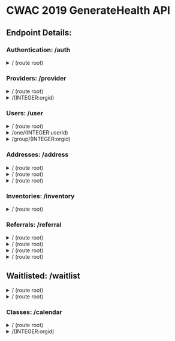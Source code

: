 # CWAC 2019 GenerateHealth API
## Endpoint Details:
<!-- 
### template
<details>
	<summary> / (route root)</summary>

- Authenticated Path
	- GET: 
		- Description: Retrieve all valid providers
		- Requires: Nothing
		- Accepts: Nothing
		- Returns: Array
	- POST:
		- Description: Add new provider
		- Requires: Object containing:
			- OPTIONAL:
		- Accepts: JSON body with above
		- Returns: Array
	- PUT: DISABLED
		- Description: 
		- Requires: Nothing
		- Accepts: Nothing
		- Returns: Nothing
</details>
-->

### Authentication: /auth
<details>
	<summary> / (route root)</summary>

- Authenticated Path
	- GET: DISABLED
		- Description:
		- Requires: Nothing
		- Accepts: Nothing
		- Returns: Nothing
	- POST:
		- Description: Submit login
		- Requires:
			- login
			- password
		- Accepts: JSON Object or Form Submission with above
		- Returns: 
			- Success Message
			- Token in auth header
	- PUT: DISABLED
		- Description: 
		- Requires: Nothing
		- Accepts: Nothing
		- Returns: Nothing
</details>

### Providers: /provider
<details>
	<summary> / (route root)</summary>

- Authenticated Path
	- GET: 
		- Description: Retrieve all valid providers
		- Requires: Nothing
		- Accepts: Nothing
		- Returns: Query Result Array
	- POST:
		- Description: Add new provider
		- Requires: Object containing:
			- provider_name
			- phone
			- hours
			- OPTIONAL:
				- desc
				- days
		- Accepts: JSON body with above
		- Returns: Query Result Object
	- PUT: DISABLED
		- Description: 
		- Requires: Nothing
		- Accepts: Nothing
		- Returns: Nothing
</details>

<details>
	<summary> /(INTEGER:orgid) </summary>

- Authenticated Path
	- GET: 
		- Description: Retrieve all valid providers
		- Requires: orgid
		- Accepts: Nothing
		- Returns: Query Result Object
	- POST: DISABLED
		- Description: 
		- Requires: Nothing
		- Accepts: Nothing
		- Returns: Nothing
	- PUT: WIP
		- Description: Update target provider
		- Requires: 
			- orgid
			- Object containing (OPTIONAL):
				- provider_name
				- phone
				- hours
				- desc
				- days
		- Accepts: JSON body with above
		- Returns: Query Result Object
</details>

### Users: /user
<details>
	<summary> / (route root)</summary>

- Authenticated Path
	- GET: 
		- Description: Retrieve all valid users
		- Requires: Nothing
		- Accepts: Nothing
		- Returns: Query Result Array
	- POST: DISABLED
		- Description: 
		- Requires: Nothing
		- Accepts: Nothing
		- Returns: Nothing
	- PUT: DISABLED
		- Description: 
		- Requires: Nothing
		- Accepts: Nothing
		- Returns: Nothing
</details>

<details>
	<summary> /one/(INTEGER:userid) </summary>

- Authenticated Path
	- GET: 
		- Description: Retrieve target user
		- Requires: userid
		- Accepts: Nothing
		- Returns: Query Result Object
	- POST: DISABLED
		- Description: 
		- Requires: Nothing
		- Accepts: Nothing
		- Returns: Nothing
	- PUT: 
		- Description: Update target user
		- Requires: 
			- orgid
			- Object containing (OPTIONAL):
				- member_of
				- username
				- password
				- cpassword
				- full_name
				- email 
		- Accepts: JSON body with above
		- Returns: Query Result Object
</details>

<details>
	<summary> /group/(INTEGER:orgid) </summary>

- Authenticated Path
	- GET: 
		- Description: Retrieve all valid users for target provider
		- Requires: orgid
		- Accepts: Nothing
		- Returns: Query Result Array
	- POST:
		- Description: Add new user to provider
		- Requires: Object containing:
			- username
			- password
			- cpassword
			- full_name
			- email
		- Accepts: JSON body with above
		- Returns: Array
	- PUT: DISABLED
		- Description: 
		- Requires: Nothing
		- Accepts: Nothing
		- Returns: Nothing
</details>

<!-- TODO -->
### Addresses: /address
<details>
	<summary> / (route root)</summary>

- Authenticated Path
	- GET: 
		- Description: Retrieve all valid providers
		- Requires: Nothing
		- Accepts: Nothing
		- Returns: Array
	- POST:
		- Description: Add new provider
		- Requires: Object containing:
			- OPTIONAL:
		- Accepts: JSON body with above
		- Returns: Array
	- PUT: DISABLED
		- Description: 
		- Requires: Nothing
		- Accepts: Nothing
		- Returns: Nothing
</details>

<details>
	<summary> / (route root)</summary>

- Authenticated Path
	- GET: 
		- Description: Retrieve all valid providers
		- Requires: Nothing
		- Accepts: Nothing
		- Returns: Array
	- POST:
		- Description: Add new provider
		- Requires: Object containing:
			- OPTIONAL:
		- Accepts: JSON body with above
		- Returns: Array
	- PUT: DISABLED
		- Description: 
		- Requires: Nothing
		- Accepts: Nothing
		- Returns: Nothing
</details>

<details>
	<summary> / (route root)</summary>

- Authenticated Path
	- GET: 
		- Description: Retrieve all valid providers
		- Requires: Nothing
		- Accepts: Nothing
		- Returns: Array
	- POST:
		- Description: Add new provider
		- Requires: Object containing:
			- OPTIONAL:
		- Accepts: JSON body with above
		- Returns: Array
	- PUT: DISABLED
		- Description: 
		- Requires: Nothing
		- Accepts: Nothing
		- Returns: Nothing
</details>

<!-- TODO -->
### Inventories: /inventory
<details>
	<summary> / (route root)</summary>

- Authenticated Path
	- GET: 
		- Description: Retrieve all valid providers
		- Requires: Nothing
		- Accepts: Nothing
		- Returns: Array
	- POST:
		- Description: Add new provider
		- Requires: Object containing:
			- OPTIONAL:
		- Accepts: JSON body with above
		- Returns: Array
	- PUT: DISABLED
		- Description: 
		- Requires: Nothing
		- Accepts: Nothing
		- Returns: Nothing
</details>

<!-- TODO -->
### Referrals: /referral
<details>
	<summary> / (route root)</summary>

- Authenticated Path
	- GET: 
		- Description: Retrieve all valid providers
		- Requires: Nothing
		- Accepts: Nothing
		- Returns: Array
	- POST:
		- Description: Add new provider
		- Requires: Object containing:
			- OPTIONAL:
		- Accepts: JSON body with above
		- Returns: Array
	- PUT: DISABLED
		- Description: 
		- Requires: Nothing
		- Accepts: Nothing
		- Returns: Nothing
</details>

<details>
	<summary> / (route root)</summary>

- Authenticated Path
	- GET: 
		- Description: Retrieve all valid providers
		- Requires: Nothing
		- Accepts: Nothing
		- Returns: Array
	- POST:
		- Description: Add new provider
		- Requires: Object containing:
			- OPTIONAL:
		- Accepts: JSON body with above
		- Returns: Array
	- PUT: DISABLED
		- Description: 
		- Requires: Nothing
		- Accepts: Nothing
		- Returns: Nothing
</details>

<details>
	<summary> / (route root)</summary>

- Authenticated Path
	- GET: 
		- Description: Retrieve all valid providers
		- Requires: Nothing
		- Accepts: Nothing
		- Returns: Array
	- POST:
		- Description: Add new provider
		- Requires: Object containing:
			- OPTIONAL:
		- Accepts: JSON body with above
		- Returns: Array
	- PUT: DISABLED
		- Description: 
		- Requires: Nothing
		- Accepts: Nothing
		- Returns: Nothing
</details>

<details>
	<summary> / (route root)</summary>

- Authenticated Path
	- GET: 
		- Description: Retrieve all valid providers
		- Requires: Nothing
		- Accepts: Nothing
		- Returns: Array
	- POST:
		- Description: Add new provider
		- Requires: Object containing:
			- OPTIONAL:
		- Accepts: JSON body with above
		- Returns: Array
	- PUT: DISABLED
		- Description: 
		- Requires: Nothing
		- Accepts: Nothing
		- Returns: Nothing
</details>

<!-- TODO -->
## Waitlisted: /waitlist
<details>
	<summary> / (route root)</summary>

- Authenticated Path
	- GET: 
		- Description: Retrieve all valid providers
		- Requires: Nothing
		- Accepts: Nothing
		- Returns: Array
	- POST:
		- Description: Add new provider
		- Requires: Object containing:
			- OPTIONAL:
		- Accepts: JSON body with above
		- Returns: Array
	- PUT: DISABLED
		- Description: 
		- Requires: Nothing
		- Accepts: Nothing
		- Returns: Nothing
</details>

<details>
	<summary> / (route root)</summary>

- Authenticated Path
	- GET: 
		- Description: Retrieve all valid providers
		- Requires: Nothing
		- Accepts: Nothing
		- Returns: Array
	- POST:
		- Description: Add new provider
		- Requires: Object containing:
			- OPTIONAL:
		- Accepts: JSON body with above
		- Returns: Array
	- PUT: DISABLED
		- Description: 
		- Requires: Nothing
		- Accepts: Nothing
		- Returns: Nothing
</details>

<!-- TODO -->
### Classes: /calendar
<details>
	<summary> / (route root)</summary>

- Authenticated Path
	- GET: 
		- Description: Retrieve all valid providers
		- Requires: Nothing
		- Accepts: Nothing
		- Returns: Array
	- POST:
		- Description: Add new provider
		- Requires: Object containing:
			- OPTIONAL:
		- Accepts: JSON body with above
		- Returns: Array
	- PUT: DISABLED
		- Description: 
		- Requires: Nothing
		- Accepts: Nothing
		- Returns: Nothing
</details>

<details>
	<summary> /(INTEGER:orgid)</summary>

- Authenticated Path
	- GET: 
		- Description: Retrieve all valid providers
		- Requires: Nothing
		- Accepts: Nothing
		- Returns: Array
	- POST:
		- Description: Add new provider
		- Requires: Object containing:
			- OPTIONAL:
		- Accepts: JSON body with above
		- Returns: Array
	- PUT: DISABLED
		- Description: 
		- Requires: Nothing
		- Accepts: Nothing
		- Returns: Nothing
</details>
